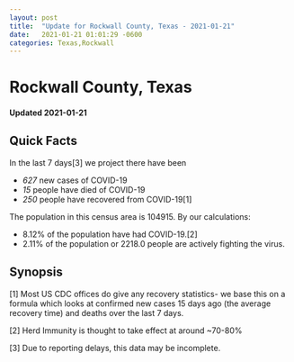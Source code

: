 ```yaml
---
layout: post
title:  "Update for Rockwall County, Texas - 2021-01-21"
date:   2021-01-21 01:01:29 -0600
categories: Texas,Rockwall
---
```


# Rockwall County, Texas
#### Updated 2021-01-21

## Quick Facts

In the last 7 days[3] we project there have been
- *627* new cases of COVID-19
- *15* people have died of COVID-19
- *250* people have recovered from COVID-19[1]

The population in this census area is 104915. By our calculations:
- 8.12% of the population have had COVID-19.[2]
- 2.11% of the population or 2218.0 people are actively fighting the virus.

## Synopsis




[1] Most US CDC offices do give any recovery statistics- we base this on a formula which looks at confirmed new cases
15 days ago (the average recovery time) and deaths over the last 7 days.

[2] Herd Immunity is thought to take effect at around ~70-80%

[3] Due to reporting delays, this data may be incomplete.
 
    